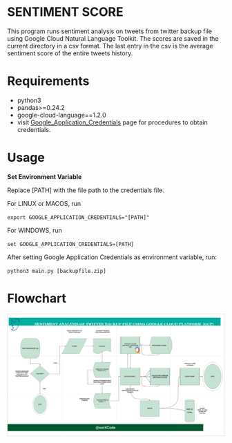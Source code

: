 # SENTIMENT SCORE

This program runs sentiment analysis on tweets from twitter backup file using Google Cloud Natural Language Toolkit. The scores are saved in the current directory in a csv format. The last entry in the csv is the average sentiment score of the entire tweets history.

# Requirements
- python3
- pandas>=0.24.2
- google-cloud-language==1.2.0
- visit [Google_Application_Credentials](https://cloud.google.com/docs/authentication/getting-started) page for procedures to obtain credentials. 

# Usage
**Set Environment Variable**

Replace [PATH] with the file path to the credentials file.

For LINUX or MACOS, run

`export GOOGLE_APPLICATION_CREDENTIALS="[PATH]"`

For WINDOWS, run

`set GOOGLE_APPLICATION_CREDENTIALS=[PATH]`


After setting Google Application Credentials as environment variable, run:

`python3 main.py [backupfile.zip]`

# Flowchart
![flowchart](GCP_sentiment_flowchart.png)

